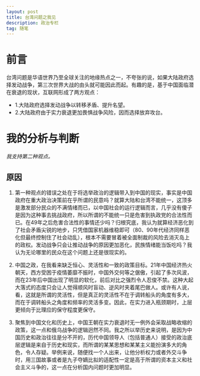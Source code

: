 ```yaml
---
layout: post
title: 台湾问题之我见
description: 政治专栏
tag: 随笔
---
```


# 前言

台湾问题是华语世界乃至全球关注的地缘热点之一，不夸张的说，如果大陆政府选择发动战争，第三次世界大战的由头就可能因此而起。有趣的是，基于中国面临潜在衰退的现状，互联网形成了两方观点：

* 1.大陆政府选择发动战争以转移矛盾、提升名望。
* 2.大陆政府由于实力衰退更加畏惧战争风险，因而选择放弃攻台。

# 我的分析与判断

*我支持第二种观点。*

## 原因

1. 第一种观点的错误之处在于将选举政治的逻辑带入到中国的现实，事实是中国政府在重大政治决策前在乎所谓的民意吗？就算大陆和台湾不能统一，这顶多是激发部分民众的不满情绪而已，以中国社会的运行逻辑而言，几乎没有傻子是因为这种事去挑战政府，所以所谓的不能统一只是危害到执政党的合法性而已。在49年之后危害合法性的事情还少吗？归根究底，我认为就算经济恶化到了社会矛盾尖锐的地步，只凭借国家机器维稳即可（80、90年代经济同样恶化但最终控制住了社会动乱），根本不需要冒着被全面制裁的风险去消灭岛上的政权。发动战争只会让推动战争的原因更加恶化，民族情绪能当饭吃吗？我认为无论哪里的民众在这个问题上还是很现实的。

2. 中国之政，在我看来缺乏恒心、灵活性和一致的政策目标。21年中国经济热火朝天，西方受困于疫情萎靡不振时，中国外交何等之倨傲，引起了多次风波，而在23年后中国出现了明显的软化，前后对比之强烈令人忍俊不禁。这种大起大落式的态度只会让人觉得顺风时盲动、逆风时夹着尾巴做人。或许有人说，看，这就是所谓的灵活性，但是真正的灵活性不在于调转船头的角度有多大，而在于调转船头之角度和频率的灵活多变。因此，在实力进入瓶颈期时，上层更倾向于比理应的保守程度更保守。

3. 聚焦到中国文化和历史上，中国王朝在实力衰退时无一例外会采取战略收缩的政策，这一点和俄乌战争的逻辑迥然不同。我之所以举历史来说明，是因为中国历史和政治往往是分不开的，历代中国领导人（包括普通人）接受的政治底层逻辑是来自于历史和现实，而所谓的某某思想和某某主义能扮演多大的角色，令人存疑。举例来说，随便找一个人出来，让他分析权力或者外交斗争时，用三国故事或者是九子夺嫡比拟的适配性一定是高于所谓的资本主义和社会主义斗争的，这一点在分析国内问题时更加明显。


